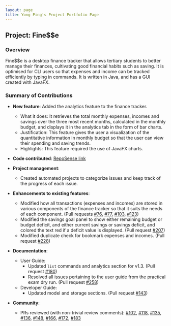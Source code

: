 ```yaml
---
layout: page
title: Yong Ping's Project Portfolio Page
---
```


## Project: Fine$$e

### Overview

Fine$$e is a desktop finance tracker that allows tertiary students to better manage their finances, cultivating good financial habits such as saving. It is optimised for CLI users so that expenses and income can be tracked efficiently by typing in commands. It is written in Java, and has a GUI created with JavaFX.

### Summary of Contributions

* **New feature**: Added the analytics feature to the finance tracker.
  * What it does: It retrieves the total monthly expenses, incomes and savings over the three most recent months, calculated in the monthly budget, and displays it in the analytics tab in the form of bar charts.
  * Justification: This feature gives the user a visualization of the quantitative information in monthly budget so that the user can view their spending and saving trends.
  * Highlights: This feature required the use of JavaFX charts.

* **Code contributed**: [RepoSense link](https://nus-cs2103-ay2021s1.github.io/tp-dashboard/#breakdown=true&search=w16&sort=groupTitle&sortWithin=title&since=2020-08-14&timeframe=commit&mergegroup=&groupSelect=groupByRepos&checkedFileTypes=docs~functional-code~test-code~other&tabOpen=true&tabType=authorship&tabAuthor=yongping827&tabRepo=AY2021S1-CS2103T-W16-3%2Ftp%5Bmaster%5D&authorshipIsMergeGroup=false&authorshipFileTypes=docs~functional-code~test-code~other)

* **Project management**:
  * Created automated projects to categorize issues and keep track of the progress of each issue.

* **Enhancements to existing features**:
  * Modified how all transactions (expenses and incomes) are stored in various components of the finance tracker so that it suits the needs of each component. (Pull requests [#76](https://github.com/AY2021S1-CS2103T-W16-3/tp/pull/76), [#77](https://github.com/AY2021S1-CS2103T-W16-3/tp/pull/77), [#103](https://github.com/AY2021S1-CS2103T-W16-3/tp/pull/103), [#123](https://github.com/AY2021S1-CS2103T-W16-3/tp/pull/123))
  * Modified the savings goal panel to show either remaining budget or budget deficit, and either current savings or savings deficit, and colored the text red if a deficit value is displayed. (Pull request [#207](https://github.com/AY2021S1-CS2103T-W16-3/tp/pull/207))
  * Modified duplicate check for bookmark expenses and incomes. (Pull request [#228](https://github.com/AY2021S1-CS2103T-W16-3/tp/pull/228))

* **Documentation**:
  * User Guide:
    * Updated `list` commands and analytics section for v1.3. (Pull request [#180](https://github.com/AY2021S1-CS2103T-W16-3/tp/pull/180))
    * Resolved all issues pertaining to the user guide from the practical exam dry run. (Pull request [#258](https://github.com/AY2021S1-CS2103T-W16-3/tp/pull/258))
  * Developer Guide:
    * Updated model and storage sections. (Pull request [#143](https://github.com/AY2021S1-CS2103T-W16-3/tp/pull/143))

* **Community**:
  * PRs reviewed (with non-trivial review comments): [#102](https://github.com/AY2021S1-CS2103T-W16-3/tp/pull/102), [#118](https://github.com/AY2021S1-CS2103T-W16-3/tp/pull/118), [#135](https://github.com/AY2021S1-CS2103T-W16-3/tp/pull/135), [#136](https://github.com/AY2021S1-CS2103T-W16-3/tp/pull/136), [#148](https://github.com/AY2021S1-CS2103T-W16-3/tp/pull/148), [#166](https://github.com/AY2021S1-CS2103T-W16-3/tp/pull/166), [#172](https://github.com/AY2021S1-CS2103T-W16-3/tp/pull/172), [#183](https://github.com/AY2021S1-CS2103T-W16-3/tp/pull/183)
